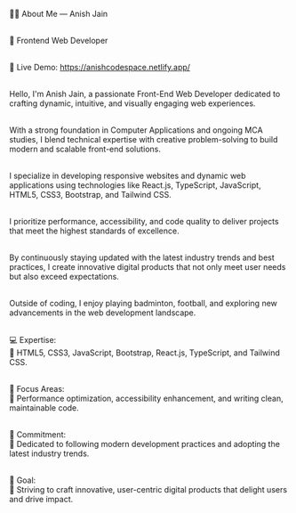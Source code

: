 👨‍💻 About Me — Anish Jain<br><br>

🚀 Frontend Web Developer<br><br>

🚀 Live Demo: https://anishcodespace.netlify.app/<br><br>

Hello, I'm Anish Jain, a passionate Front-End Web Developer dedicated to crafting dynamic, intuitive, and visually engaging web experiences.<br><br>

With a strong foundation in Computer Applications and ongoing MCA studies, I blend technical expertise with creative problem-solving to build modern and scalable front-end solutions.<br><br>

I specialize in developing responsive websites and dynamic web applications using technologies like React.js, TypeScript, JavaScript, HTML5, CSS3, Bootstrap, and Tailwind CSS.<br><br>

I prioritize performance, accessibility, and code quality to deliver projects that meet the highest standards of excellence.<br><br>

By continuously staying updated with the latest industry trends and best practices, I create innovative digital products that not only meet user needs but also exceed expectations.<br><br>

Outside of coding, I enjoy playing badminton, football, and exploring new advancements in the web development landscape.<br><br>

💻 Expertise:<br> 🔹 HTML5, CSS3, JavaScript, Bootstrap, React.js, TypeScript, and Tailwind CSS.<br><br>

🚀 Focus Areas:<br> 🔹 Performance optimization, accessibility enhancement, and writing clean, maintainable code.<br><br>

🌟 Commitment:<br> 🔹 Dedicated to following modern development practices and adopting the latest industry trends.<br><br>

🎯 Goal:<br> 🔹 Striving to craft innovative, user-centric digital products that delight users and drive impact.<br><br>
